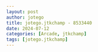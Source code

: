 ```yaml
---
layout: post
author: jotego
title: jotego.jtkchamp - 8533440
date: 2024-07-12
categories: [Arcade, jtkchamp]
tags: [jotego.jtkchamp]
---
```


